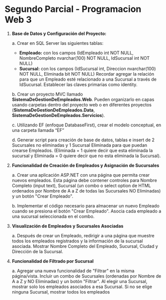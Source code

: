 # Segundo Parcial - Programacion Web 3

1) **Base de Datos y Configuración del Proyecto:**

      a. Crear en SQL Server las siguientes tablas:

     - **Empleado:** con los campos (IdEmpleado int NOT NULL, NombreCompleto nvarchar(100) NOT NULL, IdSucursal int NOT NULL)
     - **Sucursal:** con los campos (IdSucursal int, Direccion nvarchar(100) NOT NULL, Eliminada bit NOT NULL)
Recordar agregar la relación para que un Empleado esté relacionado a una Sucursal a través de IdSucursal. Establecer 
las claves primarias como identity.
  
      b. Crear un proyecto MVC llamado **SistemaDeGestionDeEmpleados.Web**. Pueden organizarlo en capas usando carpetas 
dentro del proyecto web o en diferentes proyectos (**SistemaDeGestionDeEmpleados.Data**, 
**SistemaDeGestionDeEmpleados.Servicios**).

      c. Utilizando EF (enfoque DatabaseFirst), crear el modelo conceptual, en una carpeta llamada “EF”

      d. Generar script para creación de base de datos, tablas e insert de 2 Sucursales no eliminadas y 1 Sucursal Eliminada
para que puedan crearse Empleados. (Eliminada = 1 quiere decir que esta eliminada la sucursal y Eliminada = 0 quiere 
decir que no esta eliminada la Sucursal).

2) **Funcionalidad de Creación de Empleados y Asignación de Sucursales**
   
      a. Crear una aplicación ASP.NET con una página que permita crear nuevos empleados. Esta página debe contener 
controles para Nombre Completo (input text), Sucursal (un combo o select option de HTML ordenados por Nombre 
de A a Z de todas las Sucursales NO Eliminadas) y un botón "Crear Empleado".
   
      b. Implementar el código necesario para almacenar un nuevo Empleado cuando se presiona el botón "Crear Empleado". 
Asocia cada empleado a una sucursal seleccionada en el combo.


3) **Visualización de Empleados y Sucursales Asociadas**

      a. Después de crear un Empleado, redirigir a una página que muestre todos los empleados registrados y la información 
de la sucursal asociada. Mostrar Nombre Completo del Empleado, Sucursal, Ciudad y Dirección de la Sucursal.

4) **Funcionalidad de Filtrado por Sucursal**

      a. Agregar una nueva funcionalidad de "Filtrar" en la misma página/vista. Incluir un combo de Sucursales (ordenadas 
      por Nombre de A a Z y NO Eliminadas) y un botón "Filtrar". Al elegir una Sucursal, mostrar solo los empleados 
      asociados a esa Sucursal. Si no se elige ninguna Sucursal, mostrar todos los empleados
